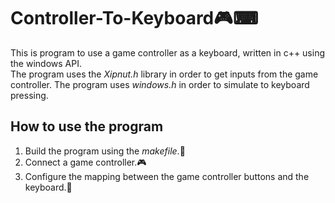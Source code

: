 # Controller-To-Keyboard🎮⌨
This is program to use a game controller as a keyboard, written in c++ using the windows API.<br />
The program uses the _Xipnut.h_ library in order to get inputs from the game controller. The program uses _windows.h_ in order to simulate to keyboard pressing.
## How to use the program
1. Build the program using the _makefile_.🔨
2. Connect a game controller.🎮
3. Configure the mapping between the game controller buttons and the keyboard.📜

